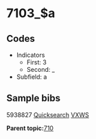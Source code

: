 # 7103\_$a

## Codes

-   Indicators
    -   First: 3
    -   Second: \_
-   Subfield: a

## Sample bibs

5938827 [Quicksearch](https://search.library.yale.edu/catalog/5938827) [VXWS](http://prodorbis.library.yale.edu:7014/vxws/GetHoldingsService?bibId=5938827)

**Parent topic:**[710](../../tags/710/710.md)

